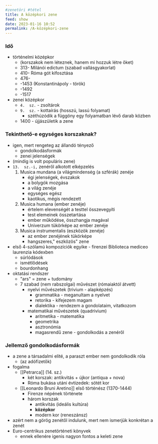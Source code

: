 ```yaml
---
#zenetöri #tétel
title: A középkori zene
feed: show
date: 2023-01-16 10:52
permalink: /A-középkori-zene
---
```


### Idő
-   történelmi középkor
    -   (korszakok nem léteznek, hanem mi hozzuk létre őket)
    -   313- Milánói edictum (szabad vallásgyakorlat)
    -   410- Róma gót kifosztása
    -   476-
    -   -1453 (Konstantinápoly - török)
    -   -1492
    -   -1517
-   zenei középkor
    -   `4.  sz.` - zsoltárok
    -   `9.  sz.` - kottaírás (hosszú, lassú folyamat)
        -   széthúzódik a függöny egy folyamatban lévő darab közben
    -   1400 - újjászületik a zene

### Tekinthető-e egységes korszaknak?
-   igen, mert rengeteg az állandó tényező
    -   gondolkodásformák
    -   zenei jelenségek
-   (mindig is volt populáris zene)
-   `13.  sz.-i,` zenéről alkotott elképzelés
    1.  Musica mundana (a világmindenség (a szférák) zenéje
        -   égi jelenségek, évszakok
        -   a bolygók mozgása
        -   a világ zenéje
        -   egységes egész
        -   kaotikus, mégis rendezett
    2.  Musica humana (ember zenéje)
        -   értelem elevenségét a testtel összevegyíti
        -   test elemeinek összetartása
        -   ember működése, összhangja magával
        -   Univerzum tükörképe az ember zenéje
    3.  Musica instrumentalis (eszközök zenéje)
        -   az ember zenéjének tükörképe
        -   hangszeres," eszközös" zene
-   első 4-szólamú kompozíciók egyike - firenzei Biblioteca mediceo laurenzia kódexben
    -   súrlódások
    -   ismétlődések
    -   bourdonhang
-   oktatási rendszer
    -   "ars" = zene + tudomány
    -   7 szabad (nem rabszolgai) művészet (rómaiaktól átvett)
        -   nyelvi művészetek (trivium - alapképzés)
            -   grammatika - meganultam a nyelvet
            -   retorika - kifejezem magam
            -   dialektika - rendezem a gondolataim, vitatkozom
        -   matematikai művészetek (quadrivium)
            -   aritmetika - matematika
            -   geometrika
            -   asztronómia
            -   magasrendű zene - gondolkodás a zenéről

### Jellemző gondolkodásformák
-   a zene a társadalmi elité, a paraszt ember nem gondolkodik róla
    -   (az adófizetők)
-   fogalma
    -   [[Petrarca]] (14. sz.)
        -   két korszak: antikvitás + újkor (antiqua + nova)
        -   Róma bukása utáni évtizedek: sötét kor
    -   [[Leonardo Bruni Aretino]] első történész (1370-1444)
        -   Firenze népének története
        -   három korszak
            -   antikvitás (ideális kultúra)
            -   **középkor**
            -   modern kor (reneszánsz)
-   azért nem a görög zenétől indulunk, mert nem ismerjük konkrétan a zenét
-   Euro-centrikus zenetörténeti könyvek
    -   ennek ellenére igenis nagyon fontos a keleti zene